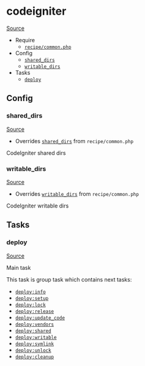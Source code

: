 <!-- DO NOT EDIT THIS FILE! -->
<!-- Instead edit recipe/codeigniter.php -->
<!-- Then run bin/docgen -->

# codeigniter

[Source](/recipe/codeigniter.php)



* Require
  * [`recipe/common.php`](/docs/recipe/common.md)
* Config
  * [`shared_dirs`](#shared_dirs)
  * [`writable_dirs`](#writable_dirs)
* Tasks
  * [`deploy`](#deploy)

## Config
### shared_dirs
[Source](/recipe/codeigniter.php#L7)

* Overrides [`shared_dirs`](/docs/recipe/common.md#shared_dirs) from `recipe/common.php`

CodeIgniter shared dirs

### writable_dirs
[Source](/recipe/codeigniter.php#L10)

* Overrides [`writable_dirs`](/docs/recipe/common.md#writable_dirs) from `recipe/common.php`

CodeIgniter writable dirs


## Tasks
### deploy
[Source](/recipe/codeigniter.php#L15)

Main task

This task is group task which contains next tasks:
* [`deploy:info`](/docs/recipe/deploy/info.md#deployinfo)
* [`deploy:setup`](/docs/recipe/deploy/setup.md#deploysetup)
* [`deploy:lock`](/docs/recipe/deploy/lock.md#deploylock)
* [`deploy:release`](/docs/recipe/deploy/release.md#deployrelease)
* [`deploy:update_code`](/docs/recipe/deploy/update_code.md#deployupdate_code)
* [`deploy:vendors`](/docs/recipe/deploy/vendors.md#deployvendors)
* [`deploy:shared`](/docs/recipe/deploy/shared.md#deployshared)
* [`deploy:writable`](/docs/recipe/deploy/writable.md#deploywritable)
* [`deploy:symlink`](/docs/recipe/deploy/symlink.md#deploysymlink)
* [`deploy:unlock`](/docs/recipe/deploy/lock.md#deployunlock)
* [`deploy:cleanup`](/docs/recipe/deploy/cleanup.md#deploycleanup)


